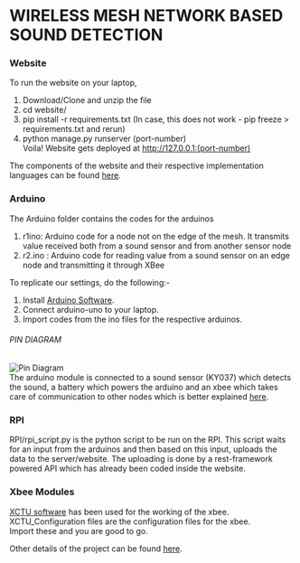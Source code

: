 # WIRELESS MESH NETWORK BASED SOUND DETECTION
### Website
To run the website on your laptop,
1. Download/Clone and unzip the file 
2. cd website/
3. pip install -r requirements.txt
(In case, this does not work - pip freeze > requirements.txt and rerun)
4. python manage.py runserver (port-number)
<br>Voila! Website gets deployed at http://127.0.0.1:(port-number)

The components of the website and their respective implementation languages can be found [here](https://cop315.wordpress.com/server-and-website/).

### Arduino
The Arduino folder contains the codes for the arduinos
1. r1ino: Arduino code for a node not on the edge of the mesh. It transmits value received both from a sound sensor and from      </t> another sensor node
2. r2.ino : Arduino code for reading value from a sound sensor on an edge node and transmitting it through XBee

To replicate our settings, do the following:-
1. Install [Arduino Software](https://www.arduino.cc/en/Guide/Linux).
2. Connect arduino-uno to your laptop.
3. Import codes from the ino files for the respective arduinos.

###### PIN DIAGRAM
![Pin Diagram](https://github.com/divsidhu-26/cop315/blob/master/Arduino/pin_diagram.png)
<br>The arduino module is connected to a sound sensor (KY037) which detects the sound, a battery which powers the arduino and 
an xbee which takes care of communication to other nodes which is better explained [here](https://cop315.wordpress.com).

### RPI
RPI/rpi_script.py is the python script to be run on the RPI.
This script waits for an input from the arduinos and then based on this input, uploads the data to the server/website.
The uploading is done by a rest-framework powered API which has already been coded inside the website.

### Xbee Modules
[XCTU software](https://www.digi.com/products/xbee-rf-solutions/xctu-software/xctu) has been used for the working of the xbee.
<br>XCTU_Configuration files are the configuration files for the xbee. <br>
Import these and you are good to go.

Other details of the project can be found [here](https://cop315.wordpress.com).
